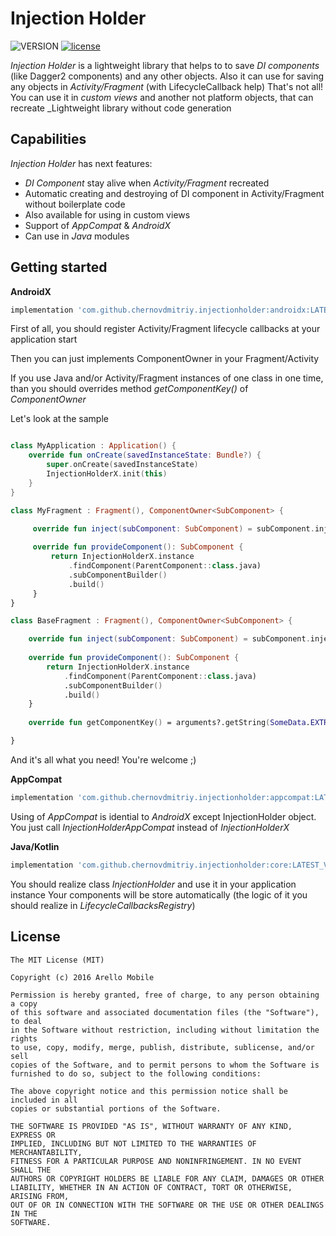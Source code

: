 # Injection Holder
![VERSION](https://api.bintray.com/packages/chernovdmitriy/InjectionHolder/InjectionHolder/images/download.svg)
[![license](https://img.shields.io/github/license/mashape/apistatus.svg)](https://opensource.org/licenses/MIT)

_Injection Holder_ is a lightweight library that helps to to save _DI components_ (like Dagger2 components) and any other objects. 
Also it can use for saving any objects in _Activity/Fragment_ (with LifecycleCallback help)
That's not all! You can use it in _custom views_ and another not platform objects, that can recreate
_Lightweight library without code generation

## Capabilities
_Injection Holder_ has next features:
- _DI Component_ stay alive when _Activity/Fragment_ recreated
- Automatic creating and destroying of DI component in Activity/Fragment without boilerplate code
- Also available for using in custom views
- Support of _AppCompat_ & _AndroidX_
- Can use in _Java_ modules

## Getting started

**AndroidX**

```gradle
implementation 'com.github.chernovdmitriy.injectionholder:androidx:LATEST_VERSION'

```
First of all, you should register Activity/Fragment lifecycle callbacks at your application start

Then you can just implements ComponentOwner<DiComponentType> in your Fragment/Activity

If you use Java and/or Activity/Fragment instances of one class in one time, than you should overrides method _getComponentKey()_ of _ComponentOwner_

Let's look at the sample
```kotlin

class MyApplication : Application() {
    override fun onCreate(savedInstanceState: Bundle?) {
        super.onCreate(savedInstanceState)
        InjectionHolderX.init(this)
    }
}

class MyFragment : Fragment(), ComponentOwner<SubComponent> {

     override fun inject(subComponent: SubComponent) = subComponent.inject(this)
 
     override fun provideComponent(): SubComponent {
         return InjectionHolderX.instance
             .findComponent(ParentComponent::class.java)
             .subComponentBuilder()
             .build()
     }
}

class BaseFragment : Fragment(), ComponentOwner<SubComponent> {

    override fun inject(subComponent: SubComponent) = subComponent.inject(this)
 
    override fun provideComponent(): SubComponent {
        return InjectionHolderX.instance
            .findComponent(ParentComponent::class.java)
            .subComponentBuilder()
            .build()
    }
    
    override fun getComponentKey() = arguments?.getString(SomeData.EXTRA) ?: javaClass.toString()

}

```

And it's all what you need! You're welcome ;)

**AppCompat**

```gradle
implementation 'com.github.chernovdmitriy.injectionholder:appcompat:LATEST_VERSION'
```

Using of _AppCompat_ is idential to _AndroidX_ except InjectionHolder object. You just call _InjectionHolderAppCompat_ instead of _InjectionHolderX_

**Java/Kotlin**
```gradle
implementation 'com.github.chernovdmitriy.injectionholder:core:LATEST_VERSION'
```

You should realize class _InjectionHolder_ and use it in your application instance
Your components will be store automatically (the logic of it you should realize in _LifecycleCallbacksRegistry_)


## License
```
The MIT License (MIT)

Copyright (c) 2016 Arello Mobile

Permission is hereby granted, free of charge, to any person obtaining a copy
of this software and associated documentation files (the "Software"), to deal
in the Software without restriction, including without limitation the rights
to use, copy, modify, merge, publish, distribute, sublicense, and/or sell
copies of the Software, and to permit persons to whom the Software is
furnished to do so, subject to the following conditions:

The above copyright notice and this permission notice shall be included in all
copies or substantial portions of the Software.

THE SOFTWARE IS PROVIDED "AS IS", WITHOUT WARRANTY OF ANY KIND, EXPRESS OR
IMPLIED, INCLUDING BUT NOT LIMITED TO THE WARRANTIES OF MERCHANTABILITY,
FITNESS FOR A PARTICULAR PURPOSE AND NONINFRINGEMENT. IN NO EVENT SHALL THE
AUTHORS OR COPYRIGHT HOLDERS BE LIABLE FOR ANY CLAIM, DAMAGES OR OTHER
LIABILITY, WHETHER IN AN ACTION OF CONTRACT, TORT OR OTHERWISE, ARISING FROM,
OUT OF OR IN CONNECTION WITH THE SOFTWARE OR THE USE OR OTHER DEALINGS IN THE
SOFTWARE.
```